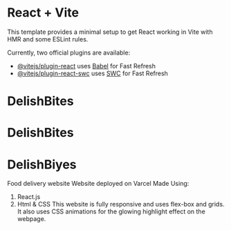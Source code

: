 # React + Vite

This template provides a minimal setup to get React working in Vite with HMR and some ESLint rules.

Currently, two official plugins are available:

- [@vitejs/plugin-react](https://github.com/vitejs/vite-plugin-react/blob/main/packages/plugin-react/README.md) uses [Babel](https://babeljs.io/) for Fast Refresh
- [@vitejs/plugin-react-swc](https://github.com/vitejs/vite-plugin-react-swc) uses [SWC](https://swc.rs/) for Fast Refresh
# DelishBites
# DelishBites
# DelishBiyes
Food delivery website
Website deployed on Varcel
Made Using:
  1. React.js
  2. Html & CSS
This website is fully responsive and uses flex-box and grids. It also uses CSS animations for the glowing highlight effect on the webpage. 
